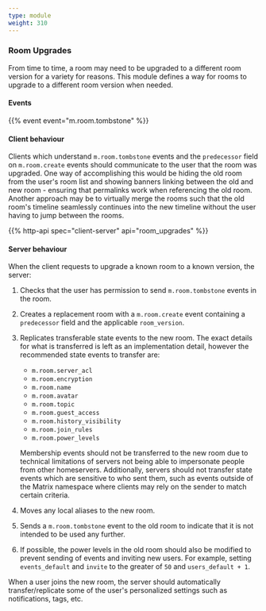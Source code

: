 ```yaml
---
type: module
weight: 310
---
```


### Room Upgrades

From time to time, a room may need to be upgraded to a different room
version for a variety for reasons. This module defines a way for rooms
to upgrade to a different room version when needed.

#### Events

{{% event event="m.room.tombstone" %}}

#### Client behaviour

Clients which understand `m.room.tombstone` events and the `predecessor`
field on `m.room.create` events should communicate to the user that the
room was upgraded. One way of accomplishing this would be hiding the old
room from the user's room list and showing banners linking between the
old and new room - ensuring that permalinks work when referencing the
old room. Another approach may be to virtually merge the rooms such that
the old room's timeline seamlessly continues into the new timeline
without the user having to jump between the rooms.

{{% http-api spec="client-server" api="room_upgrades" %}}

#### Server behaviour

When the client requests to upgrade a known room to a known version, the
server:

1.  Checks that the user has permission to send `m.room.tombstone`
    events in the room.

2.  Creates a replacement room with a `m.room.create` event containing a
    `predecessor` field and the applicable `room_version`.

3.  Replicates transferable state events to the new room. The exact
    details for what is transferred is left as an implementation detail,
    however the recommended state events to transfer are:

    -   `m.room.server_acl`
    -   `m.room.encryption`
    -   `m.room.name`
    -   `m.room.avatar`
    -   `m.room.topic`
    -   `m.room.guest_access`
    -   `m.room.history_visibility`
    -   `m.room.join_rules`
    -   `m.room.power_levels`

    Membership events should not be transferred to the new room due to
    technical limitations of servers not being able to impersonate
    people from other homeservers. Additionally, servers should not
    transfer state events which are sensitive to who sent them, such as
    events outside of the Matrix namespace where clients may rely on the
    sender to match certain criteria.

4.  Moves any local aliases to the new room.

5.  Sends a `m.room.tombstone` event to the old room to indicate that it
    is not intended to be used any further.

6.  If possible, the power levels in the old room should also be
    modified to prevent sending of events and inviting new users. For
    example, setting `events_default` and `invite` to the greater of
    `50` and `users_default + 1`.

When a user joins the new room, the server should automatically
transfer/replicate some of the user's personalized settings such as
notifications, tags, etc.
